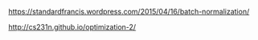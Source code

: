 https://standardfrancis.wordpress.com/2015/04/16/batch-normalization/

http://cs231n.github.io/optimization-2/